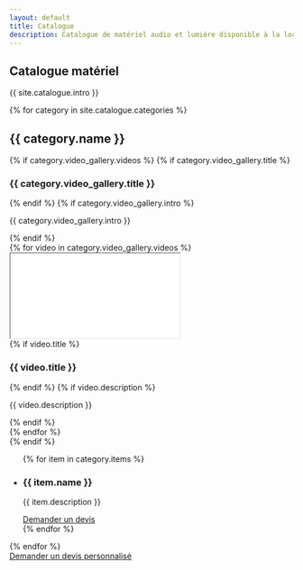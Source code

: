 ```yaml
---
layout: default
title: Catalogue
description: Catalogue de matériel audio et lumière disponible à la location.
---
```


<section class="section">
  <div class="container">
    <div class="section-header">
      <h1>Catalogue matériel</h1>
      <p class="muted">{{ site.catalogue.intro }}</p>
    </div>
    {% for category in site.catalogue.categories %}
    <div class="section-block">
      <h2>{{ category.name }}</h2>
      {% if category.video_gallery.videos %}
      {% if category.video_gallery.title %}<h3>{{ category.video_gallery.title }}</h3>{% endif %}
      {% if category.video_gallery.intro %}<p class="muted">{{ category.video_gallery.intro }}</p>{% endif %}
      <div class="video-gallery">
        {% for video in category.video_gallery.videos %}
        <article class="video-card">
          <div class="video-frame">
            <iframe
              title="{{ video.title | default: 'Vidéo de démonstration' }}"
              src="{{ video.embed_url }}"
              loading="lazy"
              allow="accelerometer; autoplay; clipboard-write; encrypted-media; gyroscope; picture-in-picture; web-share"
              allowfullscreen
              referrerpolicy="strict-origin-when-cross-origin"></iframe>
          </div>
          {% if video.title %}<h3>{{ video.title }}</h3>{% endif %}
          {% if video.description %}<p class="muted">{{ video.description }}</p>{% endif %}
        </article>
        {% endfor %}
      </div>
      {% endif %}
      <ul class="cards">
        {% for item in category.items %}
        <li class="card">
          <h3>{{ item.name }}</h3>
          <p class="muted">{{ item.description }}</p>
          <a class="button button--ghost" href="{{ site.forms.booking_google_form_url }}" target="_blank" rel="noopener">Demander un devis</a>
        </li>
        {% endfor %}
      </ul>
    </div>
    {% endfor %}
    <div class="section-actions">
      <a class="button button--primary" href="{{ site.forms.booking_google_form_url }}" target="_blank" rel="noopener">Demander un devis personnalisé</a>
    </div>
  </div>
</section>
